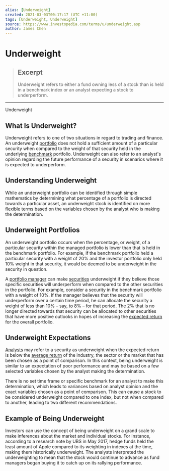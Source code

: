 ```yaml
---
alias: [Underweight]
created: 2021-03-03T00:17:17 (UTC +11:00)
tags: [Underweight, Underweight]
source: https://www.investopedia.com/terms/u/underweight.asp
author: James Chen
---
```


# Underweight

> ## Excerpt
> Underweight refers to either a fund owning less of a stock than is held in a benchmark index or an analyst expecting a stock to underperform.

---

Underweight
## What Is Underweight?

Underweight refers to one of two situations in regard to trading and finance. An underweight [portfolio](https://www.investopedia.com/terms/p/portfolio.asp) does not hold a sufficient amount of a particular security when compared to the weight of that security held in the underlying [benchmark](https://www.investopedia.com/terms/b/benchmark.asp) portfolio. Underweight can also refer to an analyst's opinion regarding the future performance of a security in scenarios where it is expected to underperform.

## Understanding Underweight

While an underweight portfolio can be identified through simple mathematics by determining what percentage of a portfolio is directed towards a particular asset, an underweight stock is identified on more flexible terms based on the variables chosen by the analyst who is making the determination.

## Underweight Portfolios

An underweight portfolio occurs when the percentage, or weight, of a particular security within the managed portfolio is lower than that is held in the benchmark portfolio. For example, if the benchmark portfolio held a particular security with a weight of 20% and the investor portfolio only held 10% weight in that security, it would be deemed to be underweight in the security in question.

A [portfolio manager](https://www.investopedia.com/terms/p/portfoliomanager.asp) can make [securities](https://www.investopedia.com/terms/s/security.asp) underweight if they believe those specific securities will underperform when compared to the other securities in the portfolio. For example, consider a security in the benchmark portfolio with a weight of 10%. If the manager believes that the security will underperform over a certain time period, he can allocate the security a weight of less than 10% – say, to 8% – for that period. The 2% that is no longer directed towards that security can be allocated to other securities that have more positive outlooks in hopes of increasing the [expected return](https://www.investopedia.com/terms/e/expectedreturn.asp) for the overall portfolio.

## Underweight Expectations

[Analysts](https://www.investopedia.com/terms/a/analyst.asp) may refer to a security as underweight when the expected return is below the [average return](https://www.investopedia.com/terms/a/averagereturn.asp) of the industry, the sector or the market that has been chosen as a point of comparison. In this context, being underweight is similar to an expectation of poor performance and may be based on a few selected variables chosen by the analyst making the determination.

There is no set time frame or specific benchmark for an analyst to make this determination, which leads to variances based on analyst opinion and the exact variables chosen as a point of comparison. This can cause a stock to be considered underweight compared to one index, but not when compared to another, leading to two different recommendations.

## Example of Being Underweight

Investors can use the concept of being underweight on a grand scale to make inferences about the market and individual stocks. For instance, according to a research note by UBS in May 2017, hedge funds held the least amount of Apple compared to its weighting in indexes at the time, making them historically underweight. The analysts interpreted the underweighting to mean that the stock would continue to advance as fund managers began buying it to catch up on its rallying performance.
